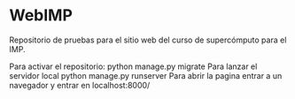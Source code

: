 # WebIMP
Repositorio de pruebas para el sitio web del curso de supercómputo para el IMP.


Para activar el repositorio:
    python manage.py migrate
Para lanzar el servidor local
    python manage.py runserver
Para abrir la pagina 
    entrar a un navegador y entrar en localhost:8000/
